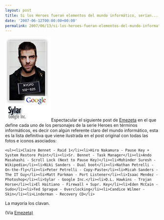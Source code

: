 ```yaml
---
layout: post
title: Si los Heroes fueran elementos del mundo informático, serían...
date: '2007-06-12T00:00:00+00:00'
permalink: 2007/06/13/si-los-heroes-fueran-elementos-del-mundo-informatico-serian/
---
```

<img class="derecha" src='/assets/sylar.png' alt='heroes' />Espectacular el siguiente post de <a href=" http://www.emezeta.com/articulos/heroes-pc-y-si-fueran-informaticos">Emezeta</a> en el que define cada uno de los personajes de la serie Heroes en términos informáticos, es decir con algún referente claro del mundo informático, esta es la lista definitiva que viene ilustrada en el post original con todas las fotos e iconos asociados:

    <ul><li>Claire Bennet - Raid 1</li><li>Hiro Nakamura - Pause Key + System Restore Point</li><li>Sr. Bennet - Task Manager</li><li>Ando Masahashi - Scroll Lock (Next to Pause Key)</li><li>Mohinder Suresh - Wikipedia</li><li>Niki Sanders - Dual boot</li><li>Nathan Petrelli - On-the-fly</li><li>Peter Petrelli - Copy-Paste</li><li>Micah Sanders - The IT Guy</li><li>Matt Parkman - Port Listener</li><li>Isaac Mendez - Photoshop</li><li>Sylar - Google Inc.</li><li>D.L. Hawkins - Trojan Horse</li><li>El Haitiano - Firewall + Supr. Key</li><li>Eden McCain - Sudo</li><li>Ted Sprague - Overclocking</li><li>Candice Wilmer - Skin</li><li>Linderman - Recovery CD</li>
</ul>

La mayoría los clavan.

(Vía <a href=" http://www.emezeta.com/articulos/heroes-pc-y-si-fueran-informaticos">Emezeta)</a>

